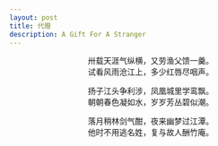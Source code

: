 ```yaml
---
layout: post
title: 代赠
description: A Gift For A Stranger
---
```


<p align="center">
卅载天涯气纵横，又劳渔父馈一羹。<br/>
试看风雨沧江上，多少红唇尽咽声。
</p>

<p align="center">
扬子江头争利涉，凤凰城里学鸾飘。<br/>
朝朝春色凝如水，岁岁芳丛碧似潮。
</p>

<p align="center">
落月稍林剑气酣，夜来幽梦过江潭。<br/>
他时不用逃名姓，复与故人酬竹庵。
</p>